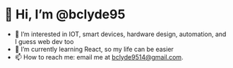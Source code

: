 # 👋 Hi, I’m @bclyde95
- 👀 I’m interested in IOT, smart devices, hardware design, automation, and I guess web dev too
- 🌱 I’m currently learning React, so my life can be easier
- 📫 How to reach me: email me at bclyde9514@gmail.com.

<!---
bclyde95/bclyde95 is a ✨ special ✨ repository because its `README.md` (this file) appears on your GitHub profile.
You can click the Preview link to take a look at your changes.
--->

